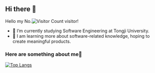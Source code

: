 ## Hi there 👋

<!--
**359jxf/359jxf** is a ✨ _special_ ✨ repository because its `README.md` (this file) appears on your GitHub profile.

Here are some ideas to get you started:

- 🔭 I’m currently working on ...
- 🌱 I’m currently learning ...
- 👯 I’m looking to collaborate on ...
- 🤔 I’m looking for help with ...
- 💬 Ask me about ...
- 📫 How to reach me: ...
- 😄 Pronouns: ...
- ⚡ Fun fact: ...

chart: https://gitcode.com/gh_mirrors/gi/github-readme-activity-graph/overview?utm_source=artical_gitcode&index=bottom&type=card&webUrl&isLogin=null
others: https://github.com/anuraghazra/github-readme-stats
icons: https://dev.to/envoy_/150-badges-for-github-pnk
-->

Hello my No.![Visitor Count](https://profile-counter.glitch.me/359jxf/count.svg) visitor!

- 🔭 I’m currently studying Software Engineering at Tongji University.
- 🌱 I am learning more about software-related knowledge, hoping to create meaningful products.

### Here are something about me🤔

[![Top Langs](https://github-readme-stats.vercel.app/api/top-langs/?username=359jxf&layout=donut)](https://github.com/anuraghazra/github-readme-stats)
<br>

<!--
[![359jxf's GitHub stats](https://github-readme-stats.vercel.app/api?username=359jxf)](https://github.com/anuraghazra/github-readme-stats)
<br>
![Top Langs](https://img.shields.io/badge/Vue.js-35495E?style=for-the-badge&logo=vue.js&logoColor=4FC08D)
![Top Langs](https://img.shields.io/badge/C%2B%2B-00599C?style=for-the-badge&logo=c%2B%2B&logoColor=white)

[![Ashutosh's github activity graph](https://github-readme-activity-graph.vercel.app/graph?username=359jxf&theme=vue&point=dcdcdc&line=ABD32F&bg_color=ffffff)](https://github.com/ashutosh00710/github-readme-activity-graph)
-->



